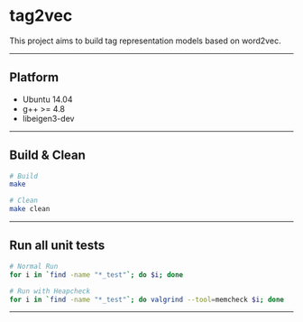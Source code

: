 # tag2vec
This project aims to build tag representation models based on word2vec.

---
## Platform
* Ubuntu 14.04
* g++ >= 4.8
* libeigen3-dev

---
## Build & Clean
```bash
# Build
make

# Clean
make clean
```

---
## Run all unit tests
```bash
# Normal Run
for i in `find -name "*_test"`; do $i; done

# Run with Heapcheck
for i in `find -name "*_test"`; do valgrind --tool=memcheck $i; done
```

---
